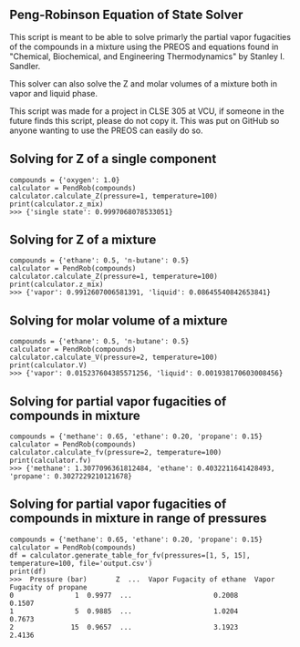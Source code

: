 ## Peng-Robinson Equation of State Solver

This script is meant to be able to solve primarly the partial vapor fugacities of
the compounds in a mixture using the PREOS and equations found in "Chemical, Biochemical,
and Engineering Thermodynamics" by Stanley I. Sandler. 

This solver can also solve the Z and molar volumes of a mixture both in vapor 
and liquid phase. 

This script was made for a project in CLSE 305 at VCU, if someone in the future finds
this script, please do not copy it. This was put on GitHub so anyone wanting to use
the PREOS can easily do so.

## Solving for Z of a single component
    compounds = {'oxygen': 1.0}
    calculator = PendRob(compounds)
    calculator.calculate_Z(pressure=1, temperature=100)
    print(calculator.z_mix)
    >>> {'single state': 0.9997068078533051}
   
## Solving for Z of a mixture
    compounds = {'ethane': 0.5, 'n-butane': 0.5}
    calculator = PendRob(compounds)
    calculator.calculate_Z(pressure=1, temperature=100)
    print(calculator.z_mix)
    >>> {'vapor': 0.9912607006581391, 'liquid': 0.08645540842653841}

## Solving for molar volume of a mixture
    compounds = {'ethane': 0.5, 'n-butane': 0.5}
    calculator = PendRob(compounds)
    calculator.calculate_V(pressure=2, temperature=100)
    print(calculator.V)
    >>> {'vapor': 0.015237604385571256, 'liquid': 0.001938170603008456}
   
## Solving for partial vapor fugacities of compounds in mixture
    compounds = {'methane': 0.65, 'ethane': 0.20, 'propane': 0.15}
    calculator = PendRob(compounds)
    calculator.calculate_fv(pressure=2, temperature=100)
    print(calculator.fv)
    >>> {'methane': 1.3077096361812484, 'ethane': 0.4032211641428493, 'propane': 0.3027229210121678}
    
## Solving for partial vapor fugacities of compounds in mixture in range of pressures
    compounds = {'methane': 0.65, 'ethane': 0.20, 'propane': 0.15}
    calculator = PendRob(compounds)
    df = calculator.generate_table_for_fv(pressures=[1, 5, 15], temperature=100, file='output.csv')
    print(df)
    >>>  Pressure (bar)       Z  ...  Vapor Fugacity of ethane  Vapor Fugacity of propane
    0               1  0.9977  ...                    0.2008                     0.1507
    1               5  0.9885  ...                    1.0204                     0.7673
    2              15  0.9657  ...                    3.1923                     2.4136